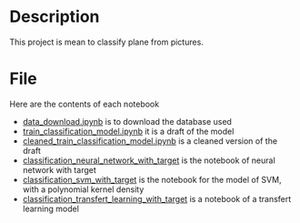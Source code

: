 # Description
This project is mean to classify plane from pictures.


# File
Here are the contents of each notebook

- [data_download.ipynb](./notebooks/data_download.ipynb) is to download the database used
- [train_classification_model.ipynb](notebooks/train_classification_model.ipynb) it is a draft of the model
- [cleaned_train_classification_model.ipynb](notebooks/cleaned_train_classification_model.ipynb) is a cleaned version of the draft
- [classification_neural_network_with_target](notebooks/classification_neural_network_with_target.ipynb) is the notebook of neural network with target
- [classification_svm_with_target](notebooks/classification_svm_with_target.ipynb) is the notebook for the model of SVM, with a polynomial kernel density
- [classification_transfert_learning_with_target](notebooks/classification_transfert_learning_with_target.ipynb) is a notebook of a transfert learning model 
